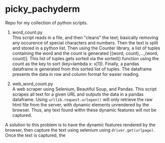 # picky_pachyderm

Repo for my collection of python scripts.

1.  word_count.py  
This script reads in a file, and then "cleans" the text; basically removing any occurence of special characters and numbers.  Then the text is split and stored in a python list.  Then using the Counter library, a list of tuples containing the word and the count is generated [(word, count),...,(word, count)].  This list of tuples gets sorted via the sorted() function using the count as the key to sort (key=lambda x: x[1]).  Finally, a pandas dataframe is generated from this sorted list of tuples.  The dataframe presents the data in row and column format for easier reading. 

2.  web_word_count.py  
A web scraper using Selenium, Beautiful Soup, and Pandas.  This script scrapes all text for a given URL and outputs the data in a pandas dataframe.
Using `urllib.request.urlopen()` will only retrieve the raw html file from the server, with dynamic elements unrendered by the 
browser. Thus, any text found withn these dynamic features will not be captured.  
  
A solution to this problem is to have the dynamic features rendered by the browser, then capture the text
using selenium using `driver.get(urlpage)`.  Once the text is captured, the <script> and <style> tags are removed with Beautiful Soup, as they 
are not necessary.  Special characters can be filtered by using a translation table, `str.maketrans('','',spc_chars)`
where the special characters are mapped to ''.  Then each character will be scanned, and if a special character is found, it is translated to '' 
using `s.translate()`.  
  
Finally the words are counted using `Counter().most_common` and stored as a Python list of (word, count) tuples. 
The list can be sorted by count number using `key=lambda x: x[1]` as a parameter to the `Sorted()` function.
The sorted list is then placed in a Pandas dataframe for presentation.
